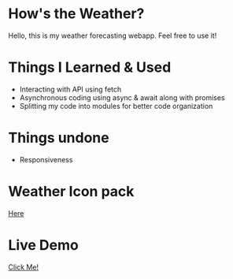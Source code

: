 # How's the Weather?

Hello, this is my weather forecasting webapp. Feel free to use it! 

# Things I Learned & Used

- Interacting with API using fetch
- Asynchronous coding using async & await along with promises
- Splitting my code into modules for better code organization

# Things undone

- Responsiveness

# Weather Icon pack

[Here](https://www.figma.com/community/file/1059229179375580154)

# Live Demo

[Click Me!](https://wyhong3103.github.io/hows-the-weather/)